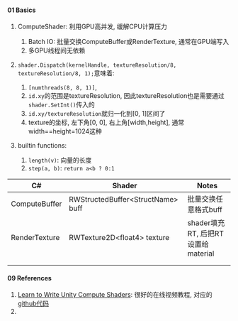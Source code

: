 



#### 01 Basics

1. ComputeShader: 利用GPU高并发, 缓解CPU计算压力
   1. Batch IO: 批量交换ComputeBuffer或RenderTexture, 通常在GPU端写入
   2. 多GPU线程间无依赖

2. `shader.Dispatch(kernelHandle, textureResolution/8, textureResolution/8, 1);`意味着:
   1. `[numthreads(8, 8, 1)]`, 
   2. `id.xy`的范围是textureResolution, 因此textureResolution也是需要通过`shader.SetInt()`传入的
   3. `id.xy/textureResolution`就归一化到[0, 1]区间了
   4. texture的坐标, 左下角[0, 0], 右上角[width,height], 通常width==height=1024这种
3. builtin functions:
   1. `length(v)`: 向量的长度
   2. `step(a, b)`: `return a<b ? 0:1`





| C#            | Shader                              | Notes                              |
| ------------- | ----------------------------------- | ---------------------------------- |
| ComputeBuffer | RWStructedBuffer\<StructName\> buff | 批量交换任意格式buff               |
| RenderTexture | RWTexture2D\<float4\> texture       | shader填充RT, 后把RT设置给material |
|               |                                     |                                    |
|               |                                     |                                    |



#### 09 References

1. [Learn to Write Unity Compute Shaders](https://www.bilibili.com/video/BV12G4y1k76a): 很好的在线视频教程, 对应的[github代码](https://github.com/NikLever/UnityComputeShaders)
2. 